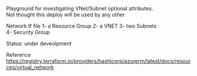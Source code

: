 Playground for investigating VNet/Subnet optional attributes.  
Not thought this deploy will be used by any other

Network.tf file
1- a Resource Group
2- a VNET
3- two Subnets  
4- Security Group

 
Status: under deveolpment

Reference
https://registry.terraform.io/providers/hashicorp/azurerm/latest/docs/resources/virtual_network
